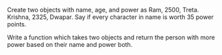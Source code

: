 Create two objects with name, age, and power as Ram, 2500, Treta. Krishna, 2325, Dwapar. Say if every character in name is worth 35 power points.

Write a function which takes two objects and return the person with more power based on their name and power both.